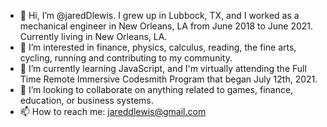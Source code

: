 - 👋 Hi, I’m @jaredDlewis. I grew up in Lubbock, TX, and I worked as a mechanical engineer in New Orleans, LA from June 2018 to June 2021. Currently living in New Orleans, LA.
- 👀 I’m interested in finance, physics, calculus, reading, the fine arts, cycling, running and contributing to my community.
- 🌱 I’m currently learning JavaScript, and I'm virtually attending the Full Time Remote Immersive Codesmith Program that began July 12th, 2021.
- 💞️ I’m looking to collaborate on anything related to games, finance, education, or business systems.
- 📫 How to reach me: jareddlewis@gmail.com

<!---
jaredDlewis/jaredDlewis is a ✨ special ✨ repository because its `README.md` (this file) appears on your GitHub profile.
You can click the Preview link to take a look at your changes.
--->
